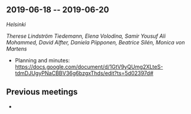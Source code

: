 

## 2019-06-18 -- 2019-06-20

_Helsinki_

_Therese Lindström Tiedemann, Elena Volodina, Samir Yousuf Ali Mohammed, David Alfter, Daniela Piipponen, Beatrice Silén, Monica von Martens_

* Planning and minutes: https://docs.google.com/document/d/1GtV9yQUmg2XLteS-tdmDJUgyPNaCBBV36g6bzgxThds/edit?ts=5d02397d# 

## Previous meetings

* 
